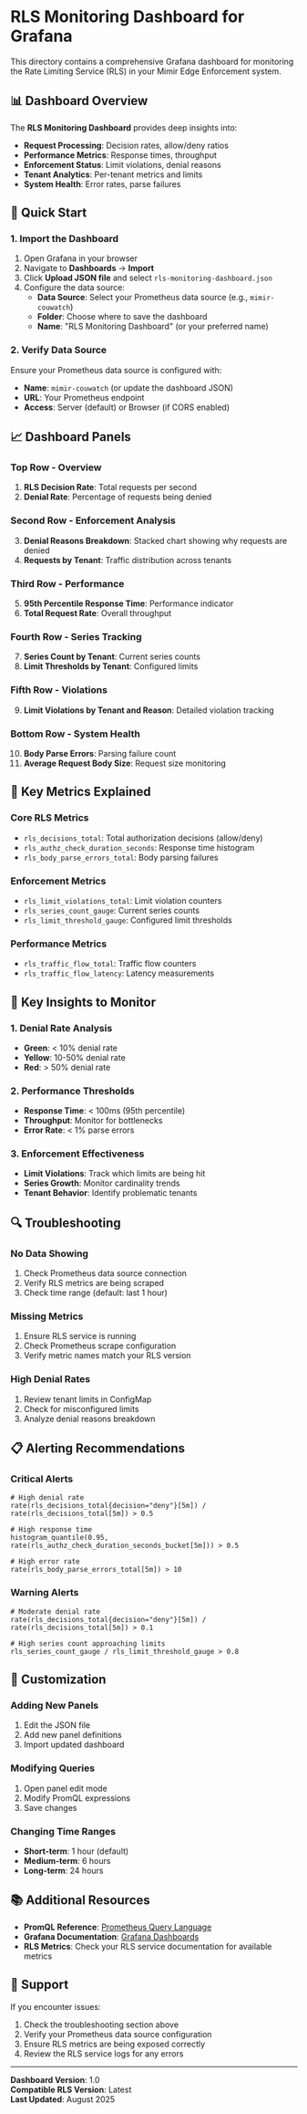 # RLS Monitoring Dashboard for Grafana

This directory contains a comprehensive Grafana dashboard for monitoring the Rate Limiting Service (RLS) in your Mimir Edge Enforcement system.

## 📊 Dashboard Overview

The **RLS Monitoring Dashboard** provides deep insights into:

- **Request Processing**: Decision rates, allow/deny ratios
- **Performance Metrics**: Response times, throughput
- **Enforcement Status**: Limit violations, denial reasons
- **Tenant Analytics**: Per-tenant metrics and limits
- **System Health**: Error rates, parse failures

## 🚀 Quick Start

### 1. Import the Dashboard

1. Open Grafana in your browser
2. Navigate to **Dashboards** → **Import**
3. Click **Upload JSON file** and select `rls-monitoring-dashboard.json`
4. Configure the data source:
   - **Data Source**: Select your Prometheus data source (e.g., `mimir-couwatch`)
   - **Folder**: Choose where to save the dashboard
   - **Name**: "RLS Monitoring Dashboard" (or your preferred name)

### 2. Verify Data Source

Ensure your Prometheus data source is configured with:
- **Name**: `mimir-couwatch` (or update the dashboard JSON)
- **URL**: Your Prometheus endpoint
- **Access**: Server (default) or Browser (if CORS enabled)

## 📈 Dashboard Panels

### **Top Row - Overview**
1. **RLS Decision Rate**: Total requests per second
2. **Denial Rate**: Percentage of requests being denied

### **Second Row - Enforcement Analysis**
3. **Denial Reasons Breakdown**: Stacked chart showing why requests are denied
4. **Requests by Tenant**: Traffic distribution across tenants

### **Third Row - Performance**
5. **95th Percentile Response Time**: Performance indicator
6. **Total Request Rate**: Overall throughput

### **Fourth Row - Series Tracking**
7. **Series Count by Tenant**: Current series counts
8. **Limit Thresholds by Tenant**: Configured limits

### **Fifth Row - Violations**
9. **Limit Violations by Tenant and Reason**: Detailed violation tracking

### **Bottom Row - System Health**
10. **Body Parse Errors**: Parsing failure count
11. **Average Request Body Size**: Request size monitoring

## 🔧 Key Metrics Explained

### **Core RLS Metrics**
- `rls_decisions_total`: Total authorization decisions (allow/deny)
- `rls_authz_check_duration_seconds`: Response time histogram
- `rls_body_parse_errors_total`: Body parsing failures

### **Enforcement Metrics**
- `rls_limit_violations_total`: Limit violation counters
- `rls_series_count_gauge`: Current series counts
- `rls_limit_threshold_gauge`: Configured limit thresholds

### **Performance Metrics**
- `rls_traffic_flow_total`: Traffic flow counters
- `rls_traffic_flow_latency`: Latency measurements

## 🎯 Key Insights to Monitor

### **1. Denial Rate Analysis**
- **Green**: < 10% denial rate
- **Yellow**: 10-50% denial rate
- **Red**: > 50% denial rate

### **2. Performance Thresholds**
- **Response Time**: < 100ms (95th percentile)
- **Throughput**: Monitor for bottlenecks
- **Error Rate**: < 1% parse errors

### **3. Enforcement Effectiveness**
- **Limit Violations**: Track which limits are being hit
- **Series Growth**: Monitor cardinality trends
- **Tenant Behavior**: Identify problematic tenants

## 🔍 Troubleshooting

### **No Data Showing**
1. Check Prometheus data source connection
2. Verify RLS metrics are being scraped
3. Check time range (default: last 1 hour)

### **Missing Metrics**
1. Ensure RLS service is running
2. Check Prometheus scrape configuration
3. Verify metric names match your RLS version

### **High Denial Rates**
1. Review tenant limits in ConfigMap
2. Check for misconfigured limits
3. Analyze denial reasons breakdown

## 📋 Alerting Recommendations

### **Critical Alerts**
```promql
# High denial rate
rate(rls_decisions_total{decision="deny"}[5m]) / rate(rls_decisions_total[5m]) > 0.5

# High response time
histogram_quantile(0.95, rate(rls_authz_check_duration_seconds_bucket[5m])) > 0.5

# High error rate
rate(rls_body_parse_errors_total[5m]) > 10
```

### **Warning Alerts**
```promql
# Moderate denial rate
rate(rls_decisions_total{decision="deny"}[5m]) / rate(rls_decisions_total[5m]) > 0.1

# High series count approaching limits
rls_series_count_gauge / rls_limit_threshold_gauge > 0.8
```

## 🎨 Customization

### **Adding New Panels**
1. Edit the JSON file
2. Add new panel definitions
3. Import updated dashboard

### **Modifying Queries**
1. Open panel edit mode
2. Modify PromQL expressions
3. Save changes

### **Changing Time Ranges**
- **Short-term**: 1 hour (default)
- **Medium-term**: 6 hours
- **Long-term**: 24 hours

## 📚 Additional Resources

- **PromQL Reference**: [Prometheus Query Language](https://prometheus.io/docs/prometheus/latest/querying/)
- **Grafana Documentation**: [Grafana Dashboards](https://grafana.com/docs/grafana/latest/dashboards/)
- **RLS Metrics**: Check your RLS service documentation for available metrics

## 🤝 Support

If you encounter issues:
1. Check the troubleshooting section above
2. Verify your Prometheus data source configuration
3. Ensure RLS metrics are being exposed correctly
4. Review the RLS service logs for any errors

---

**Dashboard Version**: 1.0  
**Compatible RLS Version**: Latest  
**Last Updated**: August 2025
